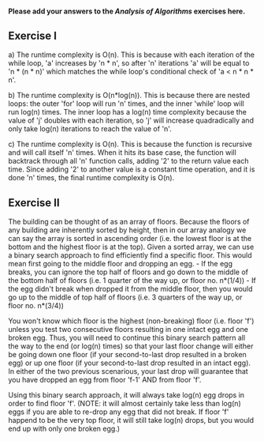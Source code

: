 #### Please add your answers to the ***Analysis of  Algorithms*** exercises here.

## Exercise I

a) The runtime complexity is O(n). This is because with each iteration of the while loop, 'a' increases by 'n * n', so after 'n' iterations 'a' will be equal to 'n * (n * n)' which matches the while loop's conditional check of 'a < n * n * n'.

b) The runtime complexity is O(n*log(n)). This is because there are nested loops: the outer 'for' loop will run 'n' times, and the inner 'while' loop will run log(n) times. The inner loop has a log(n) time complexity because the value of 'j' doubles with each iteration, so 'j' will increase quadradically and only take log(n) iterations to reach the value of 'n'.

c) The runtime complexity is O(n). This is because the function is recursive and will call itself 'n' times. When it hits its base case, the function will backtrack through all 'n' function calls, adding '2' to the return value each time. Since adding '2' to another value is a constant time operation, and it is done 'n' times, the final runtime complexity is O(n).

## Exercise II

The building can be thought of as an array of floors. Because the floors of any building are inherently sorted by height, then in our array analogy we can say the array is sorted in ascending order (i.e. the lowest floor is at the bottom and the highest floor is at the top). Given a sorted array, we can use a binary search approach to find efficiently find a specific floor. This would mean first going to the middle floor and dropping an egg.
    - If the egg breaks, you can ignore the top half of floors and go down to the middle of the bottom half of floors (i.e. 1 quarter of the way up, or floor no. n*(1/4))
    - If the egg didn't break when dropped it from the middle floor, then you would go up to the middle of top half of floors (i.e. 3 quarters of the way up, or floor no. n*(3/4))

You won't know which floor is the highest (non-breaking) floor (i.e. floor 'f') unless you test two consecutive floors resulting in one intact egg and one broken egg. Thus, you will need to continue this binary search pattern all the way to the end (or log(n) times) so that your last floor change will either be going down one floor (if your second-to-last drop resulted in a broken egg) or up one floor (if your second-to-last drop resulted in an intact egg). In either of the two previous scenarious, your last drop will guarantee that you have dropped an egg from floor 'f-1' AND from floor 'f'.

Using this binary search approach, it will always take log(n) egg drops in order to find floor 'f'. (NOTE: it will almost certainly take less than log(n) eggs if you are able to re-drop any egg that did not break. If floor 'f' happend to be the very top floor, it will still take log(n) drops, but you would end up with only one broken egg.)
